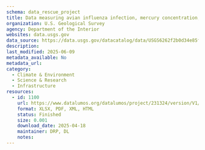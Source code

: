 ```yaml
---
schema: data_rescue_project 
title: Data measuring avian influenza infection, mercury concentration, and body condition in wild waterfowl
organization: U.S. Geological Survey
agency: Department of the Interior
websites: data.usgs.gov
data_source: https://data.usgs.gov/datacatalog/data/USGS6262f2b0d34e85fa62bb60bc
description: 
last_modified: 2025-06-09
metadata_available: No
metadata_url: 
category:
  - Climate & Environment 
  - Science & Research 
  - Infrastructure 
resources:
  - id: 1100
    url: https://www.datalumos.org/datalumos/project/231324/version/V1/view
    format: XLSX, PDF, XML, HTML
    status: Finished
    size: 0.001
    download_date: 2025-04-18
    maintainer: DRP, DL
    notes: 
---
```


